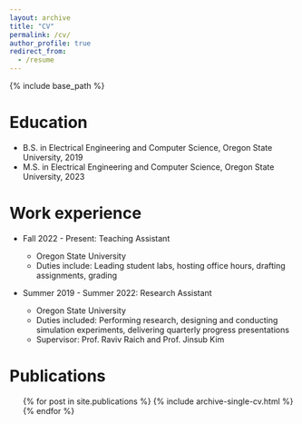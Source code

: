 ```yaml
---
layout: archive
title: "CV"
permalink: /cv/
author_profile: true
redirect_from:
  - /resume
---
```


{% include base_path %}

Education
======
* B.S. in Electrical Engineering and Computer Science, Oregon State University, 2019
* M.S. in Electrical Engineering and Computer Science, Oregon State University, 2023

Work experience
======
* Fall 2022 - Present: Teaching Assistant
  * Oregon State University
  * Duties include: Leading student labs, hosting office hours, drafting assignments, grading

* Summer 2019 - Summer 2022: Research Assistant
  * Oregon State University
  * Duties included: Performing research, designing and conducting simulation experiments, delivering quarterly progress presentations
  * Supervisor: Prof. Raviv Raich and Prof. Jinsub Kim

Publications
======
  <ul>{% for post in site.publications %}
    {% include archive-single-cv.html %}
  {% endfor %}</ul>
